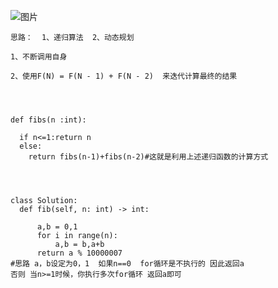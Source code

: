 ![图片](https://user-images.githubusercontent.com/38878365/184596697-d432e6de-d364-4a56-9ae7-bcd3d747e3d4.png)

    思路：  1、递归算法  2、动态规划
    
    1、不断调用自身
    
    2、使用F(N) = F(N - 1) + F(N - 2)  来迭代计算最终的结果
    
    
    
    
    def fibs(n :int):
      
      if n<=1:return n
      else:
        return fibs(n-1)+fibs(n-2)#这就是利用上述递归函数的计算方式
    
    
    
    
    class Solution:
      def fib(self, n: int) -> int:

          a,b = 0,1       
          for i in range(n):
              a,b = b,a+b
          return a % 10000007
    #思路 a，b设定为0，1  如果n==0  for循环是不执行的 因此返回a
    否则 当n>=1时候，你执行多次for循环 返回a即可
    
